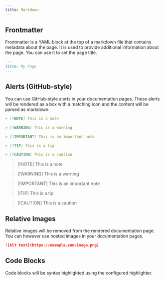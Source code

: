 ```yaml
---
title: Markdown
---
```


## Frontmatter

Frontmatter is a YAML block at the top of a markdown file that contains metadata about the page. It is used to provide additional information about the page. You can use it to set the page title.

```markdown
---
title: My Page
---
```


## Alerts (GitHub-style)

You can use GitHub-style alerts in your documentation pages. These alerts will be rendered as a box with a matching icon and the content will be parsed as markdown.

```markdown
> [!NOTE] This is a note

> [!WARNING] This is a warning

> [!IMPORTANT] This is an important note

> [!TIP] This is a tip

> [!CAUTION] This is a caution

```

> [!NOTE] This is a note

> [!WARNING] This is a warning

> [!IMPORTANT] This is an important note

> [!TIP] This is a tip

> [!CAUTION] This is a caution

## Relative Images

Relative images will be removed from the rendered documentation page. You can however use hosted images in your documentation pages.

```markdown
![Alt text](https://example.com/image.png)
```

## Code Blocks

Code blocks will be syntax highlighted using the configured highlighter.
